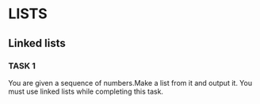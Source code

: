 # LISTS
## Linked lists
### TASK 1
You are given a sequence of numbers.Make a list from it and output it. You must use linked lists while completing this task.